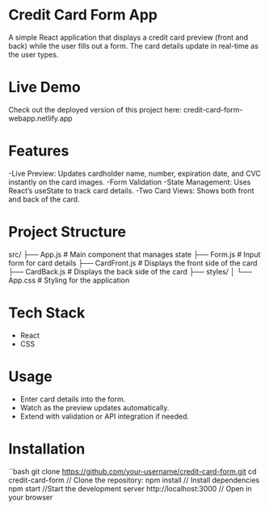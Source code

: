 # Credit Card Form App

A simple React application that displays a credit card preview (front and back) while the user fills out a form.
The card details update in real-time as the user types.

# Live Demo

Check out the deployed version of this project here:
credit-card-form-webapp.netlify.app

# Features

-Live Preview: Updates cardholder name, number, expiration date, and CVC instantly on the card images.
-Form Validation
-State Management: Uses React’s useState to track card details.
-Two Card Views: Shows both front and back of the card.

# Project Structure

src/
├── App.js # Main component that manages state
├── Form.js # Input form for card details
├── CardFront.js # Displays the front side of the card
├── CardBack.js # Displays the back side of the card
├── styles/
│ └── App.css # Styling for the application

# Tech Stack

- React
- CSS

# Usage

- Enter card details into the form.
- Watch as the preview updates automatically.
- Extend with validation or API integration if needed.

# Installation

``bash
git clone https://github.com/your-username/credit-card-form.git
cd credit-card-form // Clone the repository:
npm install // Install dependencies
npm start //Start the development server
http://localhost:3000 // Open in your browser
